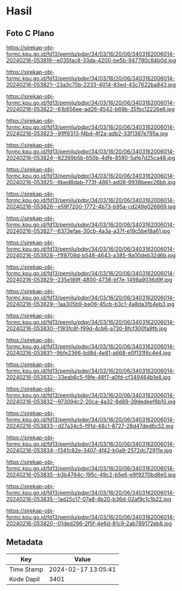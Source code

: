 # Hasil

## Foto C Plano

https://sirekap-obj-formc.kpu.go.id/fd13/pemilu/pdpr/34/03/16/20/06/3403162006014-20240216-053819--e035fac8-33da-4200-be5b-947780c84b0d.jpg

https://sirekap-obj-formc.kpu.go.id/fd13/pemilu/pdpr/34/03/16/20/06/3403162006014-20240216-053821--23a3c75b-2233-4014-83ed-43c7622ba843.jpg

https://sirekap-obj-formc.kpu.go.id/fd13/pemilu/pdpr/34/03/16/20/06/3403162006014-20240216-053822--61b656ee-ad26-4542-b69b-35fbc12226e6.jpg

https://sirekap-obj-formc.kpu.go.id/fd13/pemilu/pdpr/34/03/16/20/06/3403162006014-20240216-053823--91ff9313-f4bd-4f2a-adb2-33f1387e795a.jpg

https://sirekap-obj-formc.kpu.go.id/fd13/pemilu/pdpr/34/03/16/20/06/3403162006014-20240216-053824--82269b5b-650b-4dfe-8580-5afe7d25ca48.jpg

https://sirekap-obj-formc.kpu.go.id/fd13/pemilu/pdpr/34/03/16/20/06/3403162006014-20240216-053825--8bed8dab-773f-4861-ad08-9938beec26bb.jpg

https://sirekap-obj-formc.kpu.go.id/fd13/pemilu/pdpr/34/03/16/20/06/3403162006014-20240216-053826--e59f7200-1772-4b73-b95a-cd249e026869.jpg

https://sirekap-obj-formc.kpu.go.id/fd13/pemilu/pdpr/34/03/16/20/06/3403162006014-20240216-053827--6373efae-30cb-4a3a-a37f-e19c5be18a61.jpg

https://sirekap-obj-formc.kpu.go.id/fd13/pemilu/pdpr/34/03/16/20/06/3403162006014-20240216-053828--f1f8709d-b548-4643-a385-9a00deb32d6b.jpg

https://sirekap-obj-formc.kpu.go.id/fd13/pemilu/pdpr/34/03/16/20/06/3403162006014-20240216-053829--235e189f-4800-4738-bf7e-1498a9036d9f.jpg

https://sirekap-obj-formc.kpu.go.id/fd13/pemilu/pdpr/34/03/16/20/06/3403162006014-20240216-053829--1aa305b9-be06-45cb-b3c1-4a8da3fb4eb3.jpg

https://sirekap-obj-formc.kpu.go.id/fd13/pemilu/pdpr/34/03/16/20/06/3403162006014-20240216-053830--f183fc6f-f99d-4cb6-a730-8fcf300fa9fb.jpg

https://sirekap-obj-formc.kpu.go.id/fd13/pemilu/pdpr/34/03/16/20/06/3403162006014-20240216-053831--9bfe2366-bd8d-4e81-a668-e0f131f6c4e4.jpg

https://sirekap-obj-formc.kpu.go.id/fd13/pemilu/pdpr/34/03/16/20/06/3403162006014-20240216-053832--33eab6c5-f8fe-48f7-a0fd-cf349464b1e8.jpg

https://sirekap-obj-formc.kpu.go.id/fd13/pemilu/pdpr/34/03/16/20/06/3403162006014-20240216-053832--973094c2-20ca-4a32-8d89-39dedeef8b10.jpg

https://sirekap-obj-formc.kpu.go.id/fd13/pemilu/pdpr/34/03/16/20/06/3403162006014-20240216-053833--d27a34c5-f91d-48c1-8727-28d47ded6c52.jpg

https://sirekap-obj-formc.kpu.go.id/fd13/pemilu/pdpr/34/03/16/20/06/3403162006014-20240216-053834--f341c82e-3407-4f42-b0a9-2572dc72911e.jpg

https://sirekap-obj-formc.kpu.go.id/fd13/pemilu/pdpr/34/03/16/20/06/3403162006014-20240216-053835--b3b4764c-195c-49c2-b5e6-e9f9270bd8e0.jpg

https://sirekap-obj-formc.kpu.go.id/fd13/pemilu/pdpr/34/03/16/20/06/3403162006014-20240216-053835--1ad25c17-07a8-4b20-b36d-02af9c1c1b22.jpg

https://sirekap-obj-formc.kpu.go.id/fd13/pemilu/pdpr/34/03/16/20/06/3403162006014-20240216-053820--01ded296-2f5f-4e6d-81c9-2ab789172eb8.jpg


## Metadata

| Key        | Value               |
| ---------- | ------------------- |
| Time Stamp | 2024-02-17 13:05:41 |
| Kode Dapil | 3401                |



